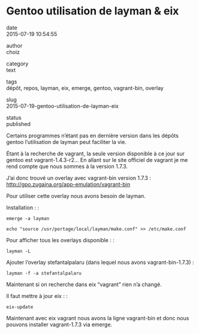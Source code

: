 Gentoo utilisation de layman & eix
==================================

date  
2015-07-19 10:54:55

author  
choiz

category  
text

tags  
dépôt, repos, layman, eix, emerge, gentoo, vagrant-bin, overlay

slug  
2015-07-19-gentoo-utilisation-de-layman-eix

status  
published

Certains programmes n’étant pas en dernière version dans les dépôts
gentoo l’utilisation de layman peut faciliter la vie.

Étant à la recherche de vagrant, la seule version disponible à ce jour
sur gentoo est vagrant-1.4.3-r2… En allant sur le site officiel de
vagrant je me rend compte que nous sommes à la version 1.7.3.

J’ai donc trouvé un overlay avec vagrant-bin version 1.7.3 :
<http://gpo.zugaina.org/app-emulation/vagrant-bin>

Pour utiliser cette overlay nous avons besoin de layman.

Installation : :

    emerge -a layman

    echo "source /usr/portage/local/layman/make.conf" >> /etc/make.conf

Pour afficher tous les overlays disponible : :

    layman -L

Ajouter l’overlay stefantalpalaru (dans lequel nous avons
vagrant-bin-1.7.3) :

    layman -f -a stefantalpalaru

Maintenant si on recherche dans eix “vagrant” rien n’a changé.

Il faut mettre à jour eix : :

    eix-update

Maintenant avec eix vagrant nous avons la ligne vagrant-bin et donc nous
pouvons installer vagrant-1.7.3 via emerge.
